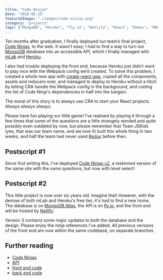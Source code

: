 ```yaml
---
title: "Code Ninjas"
date: "2018-05-25"
featuredImage: "./images/code-ninjas.png"
category: "projects"
tags: ["MongoDB", "Heroku", "fly.io", "Netlify", "React", "Redux", "MERN"]
---
```


Ten months after graduation, I finally deployed our team’s final project, [Code Ninjas](https://codeninjas-nc5.herokuapp.com/), to the web. It wasn’t easy; I had to find a way to turn our [MongoDB](https://www.mongodb.com/) database into an accessible API, which I finally managed with [mLab](https://mlab.com/) and [Heroku](https://www.heroku.com/).

I also had trouble deploying the front end, because Heroku just didn’t want to play nice with the Webpack config we’d created. To solve this problem, I created a whole new app with [create-react-app](https://github.com/facebook/create-react-app), copied all the components, assets and reducers over, and managed to deploy to Heroku without a hitch by letting CRA handle the Webpack config in the background, and cutting the list of Code Ninja's dependencies in half into the bargain.

The moral of this story is to always use CRA to start your React projects. _Always always always._

Please have fun playing our little game! I’ve realised by playing it through a few times that some of the questions are a little strangely worded and quite possibly even outdated by now, but please remember that Team JSKids (yes, that was our team name, and we love it) built this whole thing in two weeks, and half the team had never used [Redux](https://redux.js.org/introduction/getting-started) before then.

## Postscript #1

Since first writing this, I've deployed [Code Ninjas v2](https://codeninjas-v2.herokuapp.com), a reskinned version of the same site with the same questions, but now with level select!

## Postscript #2

This little project is now over six years old. Imagine that! However, with the demise of both mLab and Heroku's free tier, it's had to find a new home. The database is on [MongoDB Atlas](https://cloud.mongodb.com), the API is on [fly.io](https://fly.io), and the front end will be hosted by [Netlify](https://netlify.com).

Version 3 contains some major updates to both the database and the design. Please enjoy the ninja references I've added. All previous versions of the front end are now within the same codebase, on separate branches.

## Further reading

- [Code Ninjas](https://code-ninjas-dentednerd.netlify.app/)
- [API](https://codeninjas-api.fly.dev/)
- [front end code](https://github.com/dentednerd/CodeNinjas)
- [back end code](https://github.com/dentednerd/CodeNinjasBack)
